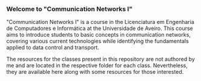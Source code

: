 ### Welcome to "Communication Networks I"

"Communication Networks I" is a course in the Licenciatura em Engenharia de Computadores e Informática at the Universidade de Aveiro. This course aims to introduce students to basic concepts in communication networks, covering various current technologies while identifying the fundamentals applied to data control and transport.

The resources for the classes present in this repository are not authored by me and are located in the respective folder for each class. Nevertheless, they are available here along with some resources for those interested.
